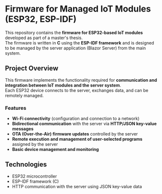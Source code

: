 # Firmware for Managed IoT Modules (ESP32, ESP-IDF)

This repository contains the **firmware for ESP32-based IoT modules** developed as part of a master's thesis.  
The firmware is written in **C** using the **ESP-IDF framework** and is designed to be managed by the server application (Blazor Server) from the main system.

## Project Overview
This firmware implements the functionality required for **communication and integration between IoT modules and the server system**.  
Each ESP32 device connects to the server, exchanges data, and can be remotely managed.

### Features
- **Wi-Fi connectivity** (configuration and connection to a network)  
- **Bidirectional communication** with the server via **HTTP/JSON key-value messages**  
- **OTA (Over-the-Air) firmware updates** controlled by the server  
- **Remote execution and management of user-selected programs** assigned by the server  
- **Basic device management and monitoring**  

## Technologies
- ESP32 microcontroller  
- ESP-IDF framework (C)  
- HTTP communication with the server using JSON key-value data
